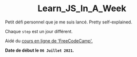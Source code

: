 
<h1 align="center">Learn_JS_In_A_Week</h1>

Petit défi personnel que je me suis lancé. Pretty self-explained.

Chaque `step` est un jour différent.

Aidé du [cours en ligne de 'FreeCodeCamp'.](https://www.youtube.com/watch?v=jS4aFq5-91M&t=5485s&ab_channel=freeCodeCamp.org) 

<b>Date de début le `06 Juillet 2021`.</b>
